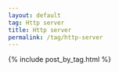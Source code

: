 ```yaml
---
layout: default
tag: Http server
title: Http server
permalink: /tag/http-server
---
```


{% include post_by_tag.html %}